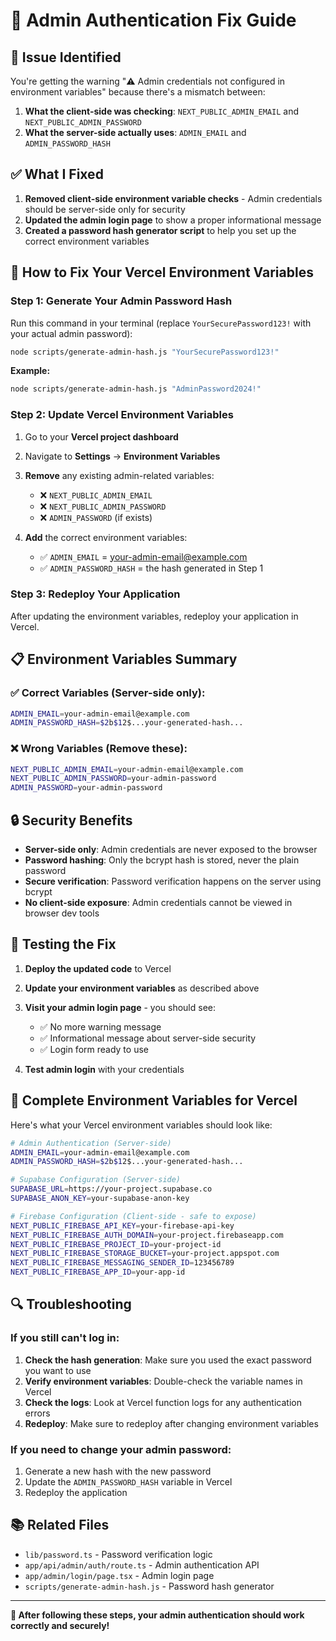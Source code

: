 # 🔐 Admin Authentication Fix Guide

## 🚨 **Issue Identified**

You're getting the warning "⚠️ Admin credentials not configured in environment variables" because there's a mismatch between:

1. **What the client-side was checking**: `NEXT_PUBLIC_ADMIN_EMAIL` and `NEXT_PUBLIC_ADMIN_PASSWORD`
2. **What the server-side actually uses**: `ADMIN_EMAIL` and `ADMIN_PASSWORD_HASH`

## ✅ **What I Fixed**

1. **Removed client-side environment variable checks** - Admin credentials should be server-side only for security
2. **Updated the admin login page** to show a proper informational message
3. **Created a password hash generator script** to help you set up the correct environment variables

## 🔧 **How to Fix Your Vercel Environment Variables**

### **Step 1: Generate Your Admin Password Hash**

Run this command in your terminal (replace `YourSecurePassword123!` with your actual admin password):

```bash
node scripts/generate-admin-hash.js "YourSecurePassword123!"
```

**Example:**
```bash
node scripts/generate-admin-hash.js "AdminPassword2024!"
```

### **Step 2: Update Vercel Environment Variables**

1. Go to your **Vercel project dashboard**
2. Navigate to **Settings** → **Environment Variables**
3. **Remove** any existing admin-related variables:
   - ❌ `NEXT_PUBLIC_ADMIN_EMAIL`
   - ❌ `NEXT_PUBLIC_ADMIN_PASSWORD`
   - ❌ `ADMIN_PASSWORD` (if exists)

4. **Add** the correct environment variables:
   - ✅ `ADMIN_EMAIL` = your-admin-email@example.com
   - ✅ `ADMIN_PASSWORD_HASH` = the hash generated in Step 1

### **Step 3: Redeploy Your Application**

After updating the environment variables, redeploy your application in Vercel.

## 📋 **Environment Variables Summary**

### **✅ Correct Variables (Server-side only):**
```bash
ADMIN_EMAIL=your-admin-email@example.com
ADMIN_PASSWORD_HASH=$2b$12$...your-generated-hash...
```

### **❌ Wrong Variables (Remove these):**
```bash
NEXT_PUBLIC_ADMIN_EMAIL=your-admin-email@example.com
NEXT_PUBLIC_ADMIN_PASSWORD=your-admin-password
ADMIN_PASSWORD=your-admin-password
```

## 🔒 **Security Benefits**

- **Server-side only**: Admin credentials are never exposed to the browser
- **Password hashing**: Only the bcrypt hash is stored, never the plain password
- **Secure verification**: Password verification happens on the server using bcrypt
- **No client-side exposure**: Admin credentials cannot be viewed in browser dev tools

## 🧪 **Testing the Fix**

1. **Deploy the updated code** to Vercel
2. **Update your environment variables** as described above
3. **Visit your admin login page** - you should see:
   - ✅ No more warning message
   - ✅ Informational message about server-side security
   - ✅ Login form ready to use

4. **Test admin login** with your credentials

## 🚀 **Complete Environment Variables for Vercel**

Here's what your Vercel environment variables should look like:

```bash
# Admin Authentication (Server-side)
ADMIN_EMAIL=your-admin-email@example.com
ADMIN_PASSWORD_HASH=$2b$12$...your-generated-hash...

# Supabase Configuration (Server-side)
SUPABASE_URL=https://your-project.supabase.co
SUPABASE_ANON_KEY=your-supabase-anon-key

# Firebase Configuration (Client-side - safe to expose)
NEXT_PUBLIC_FIREBASE_API_KEY=your-firebase-api-key
NEXT_PUBLIC_FIREBASE_AUTH_DOMAIN=your-project.firebaseapp.com
NEXT_PUBLIC_FIREBASE_PROJECT_ID=your-project-id
NEXT_PUBLIC_FIREBASE_STORAGE_BUCKET=your-project.appspot.com
NEXT_PUBLIC_FIREBASE_MESSAGING_SENDER_ID=123456789
NEXT_PUBLIC_FIREBASE_APP_ID=your-app-id
```

## 🔍 **Troubleshooting**

### **If you still can't log in:**

1. **Check the hash generation**: Make sure you used the exact password you want to use
2. **Verify environment variables**: Double-check the variable names in Vercel
3. **Check the logs**: Look at Vercel function logs for any authentication errors
4. **Redeploy**: Make sure to redeploy after changing environment variables

### **If you need to change your admin password:**

1. Generate a new hash with the new password
2. Update the `ADMIN_PASSWORD_HASH` variable in Vercel
3. Redeploy the application

## 📚 **Related Files**

- `lib/password.ts` - Password verification logic
- `app/api/admin/auth/route.ts` - Admin authentication API
- `app/admin/login/page.tsx` - Admin login page
- `scripts/generate-admin-hash.js` - Password hash generator

---

**🎉 After following these steps, your admin authentication should work correctly and securely!**
